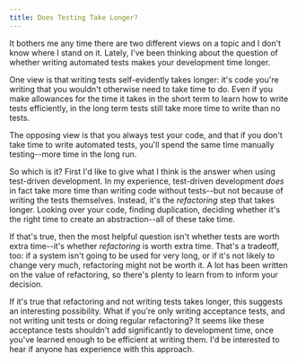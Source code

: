 ```yaml
---
title: Does Testing Take Longer?
---
```


It bothers me any time there are two different views on a topic and I don't know where I stand on it. Lately, I've been thinking about the question of whether writing automated tests makes your development time longer.

One view is that writing tests self-evidently takes longer: it's code you're writing that you wouldn't otherwise need to take time to do. Even if you make allowances for the time it takes in the short term to learn how to write tests efficiently, in the long term tests still take more time to write than no tests.

The opposing view is that you always test your code, and that if you don't take time to write automated tests, you'll spend the same time manually testing--more time in the long run.

So which is it? First I'd like to give what I think is the answer when using test-driven development. In my experience, test-driven development *does* in fact take more time than writing code without tests--but not because of writing the tests themselves. Instead, it's the *refactoring* step that takes longer. Looking over your code, finding duplication, deciding whether it's the right time to create an abstraction--all of these take time.

If that's true, then the most helpful question isn't whether tests are worth extra time--it's whether *refactoring* is worth extra time. That's a tradeoff, too: if a system isn't going to be used for very long, or if it's not likely to change very much, refactoring might not be worth it. A lot has been written on the value of refactoring, so there's plenty to learn from to inform your decision.

If it's true that refactoring and not writing tests takes longer, this suggests an interesting possibility. What if you're only writing acceptance tests, and not writing unit tests or doing regular refactoring? It seems like these acceptance tests shouldn't add significantly to development time, once you've learned enough to be efficient at writing them. I'd be interested to hear if anyone has experience with this approach.